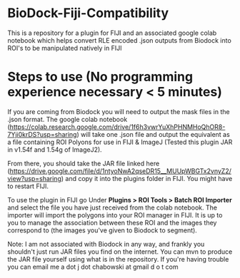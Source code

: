 # BioDock-Fiji-Compatibility
This is a repository for a plugin for FIJI and an associated google colab notebook which helps convert RLE encoded .json outputs from Biodock into ROI's to be manipulated natively in FIJI

# Steps to use (No programming experience necessary < 5 minutes)
If you are coming from Biodock you will need to output the mask files in the .json format. The google colab notebook (https://colab.research.google.com/drive/1f6h3vwrYuXhPHNMHoQhOR8-7Yji0krDS?usp=sharing) will take one .json file and output the equivalent as a file containing ROI Polyons for use in FIJI & ImageJ (Tested this plugin JAR in v1.54f and 1.54g of ImageJ2). 

From there, you should take the JAR file linked here (https://drive.google.com/file/d/1ntyoNwA2qseDR15__MUUpWBGTx2vnyZ2/view?usp=sharing) and copy it into the plugins folder in FIJI. You might have to restart FIJI.

To use the plugin in FIJI go Under **Plugins > ROI Tools > Batch ROI Importer** and select the file you have just received from the colab notebook. The importer will import the polygons into your ROI manager in FIJI. It is up to you to manage the association between these ROI and the images they correspond to (the images you've given to Biodock to segment). 

Note: I am not associated with Biodock in any way, and frankly you shouldn't just run JAR files you find on the internet. You can mvn to produce the JAR file yourself using what is in the repository. If you're having trouble you can email me a dot j dot chabowski at gmail d o t  com

